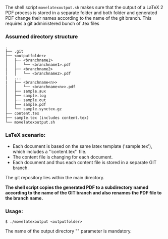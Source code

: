 The shell script `movelatexoutput.sh` makes sure that the output of a LaTeX 2 PDF process is stored in a separate folder and both folder and generated PDF change their names according to the name of the git branch.
This requires a git administered bunch of .tex files 


### Assumed directory structure
```
.
├── .git
├── <outputfolder>
│   ├── <branchname1>
│   │   └── <branchname1>.pdf
|   ├── <branchname2>
│   │   └── <branchname2>.pdf
|   ...
|   ├── <branchname<n>>
│   │   └── <branchname<n>>.pdf
│   ├── sample.aux
│   ├── sample.log
│   ├── sample.out
│   ├── sample.pdf
│   └── sample.synctex.gz
├── content.tex
├── sample.tex (includes content.tex)
└── movelatexoutput.sh
```

### LaTeX scenario:
- Each document is based on the same latex template ('sample.tex'), which includes a ''content.tex'' file.
- The content file is changing for each document.
- Each document and thus each content file is stored in a separate GIT branch.

The git repository lies within the main directory.

**The shell script copies the generated PDF to a subdirectory named according to the name of the GIT branch and also renames the PDF file to the branch name.**

### Usage:
`$ ./movelatexoutput <outputfolder>`

The name of the output directory "<outputfolder>" parameter is mandatory.
